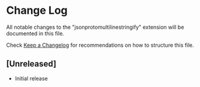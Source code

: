 # Change Log

All notable changes to the "jsonprotomultilinestringify" extension will be documented in this file.

Check [Keep a Changelog](http://keepachangelog.com/) for recommendations on how to structure this file.

## [Unreleased]

- Initial release
